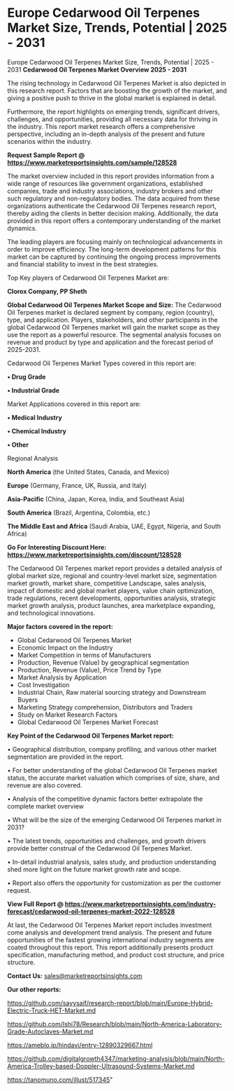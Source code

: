 # Europe Cedarwood Oil Terpenes Market Size, Trends, Potential | 2025 - 2031
 Europe Cedarwood Oil Terpenes Market Size, Trends, Potential | 2025 - 2031
<Strong> Cedarwood Oil Terpenes Market Overview 2025 - 2031</strong>

The rising technology in Cedarwood Oil Terpenes Market is also depicted in this research report. Factors that are boosting the growth of the market, and giving a positive push to thrive in the global market is explained in detail.

Furthermore, the report highlights on emerging trends, significant drivers, challenges, and opportunities, providing all necessary data for thriving in the industry. This report market research offers a comprehensive perspective, including an in-depth analysis of the present and future scenarios within the industry.

<strong>Request Sample Report @ <a href=https://www.marketreportsinsights.com/sample/128528>https://www.marketreportsinsights.com/sample/128528</a></strong>

The market overview included in this report provides information from a wide range of resources like government organizations, established companies, trade and industry associations, industry brokers and other such regulatory and non-regulatory bodies. The data acquired from these organizations authenticate the Cedarwood Oil Terpenes research report, thereby aiding the clients in better decision making. Additionally, the data provided in this report offers a contemporary understanding of the market dynamics.

The leading players are focusing mainly on technological advancements in order to improve efficiency. The long-term development patterns for this market can be captured by continuing the ongoing process improvements and financial stability to invest in the best strategies.

Top Key players of Cedarwood Oil Terpenes Market are:

<strong>Clorox Company, PP Sheth</strong>

<strong><b>Global Cedarwood Oil Terpenes Market Scope and Size:</b></strong>
The Cedarwood Oil Terpenes market is declared segment by company, region (country), type, and application. Players, stakeholders, and other participants in the global Cedarwood Oil Terpenes market will gain the market scope as they use the report as a powerful resource. The segmental analysis focuses on revenue and product by type and application and the forecast period of 2025-2031.

Cedarwood Oil Terpenes Market Types covered in this report are:

<strong>• Drug Grade

• Industrial Grade</strong>

Market Applications covered in this report are:

<strong>• Medical Industry

• Chemical Industry

• Other</strong> 

Regional Analysis

<strong>North America</strong> (the United States, Canada, and Mexico)

<strong>Europe</strong> (Germany, France, UK, Russia, and Italy)

<strong>Asia-Pacific</strong> (China, Japan, Korea, India, and Southeast Asia)

<strong>South America</strong> (Brazil, Argentina, Colombia, etc.)

<strong>The Middle East and Africa</strong> (Saudi Arabia, UAE, Egypt, Nigeria, and South Africa)

<strong>Go For Interesting Discount Here: <a href=https://www.marketreportsinsights.com/discount/128528>https://www.marketreportsinsights.com/discount/128528</a></strong>

The Cedarwood Oil Terpenes market report provides a detailed analysis of global market size, regional and country-level market size, segmentation market growth, market share, competitive Landscape, sales analysis, impact of domestic and global market players, value chain optimization, trade regulations, recent developments, opportunities analysis, strategic market growth analysis, product launches, area marketplace expanding, and technological innovations.

<strong><b>Major factors covered in the report:</b></strong>
<ul>
  <li>Global Cedarwood Oil Terpenes Market </li>
  <li>Economic Impact on the Industry</li>
  <li>Market Competition in terms of Manufacturers</li>
  <li>Production, Revenue (Value) by geographical segmentation</li>
  <li>Production, Revenue (Value), Price Trend by Type</li>
  <li>Market Analysis by Application</li>
  <li>Cost Investigation</li>
  <li>Industrial Chain, Raw material sourcing strategy and Downstream Buyers</li>
  <li>Marketing Strategy comprehension, Distributors and Traders</li>
  <li>Study on Market Research Factors</li>
  <li>Global Cedarwood Oil Terpenes Market Forecast</li>
</ul>

<strong><b>Key Point of the Cedarwood Oil Terpenes Market report:</b></strong>

• Geographical distribution, company profiling, and various other market segmentation are provided in the report.

• For better understanding of the global Cedarwood Oil Terpenes market status, the accurate market valuation which comprises of size, share, and revenue are also covered.

• Analysis of the competitive dynamic factors better extrapolate the complete market overview

• What will be the size of the emerging Cedarwood Oil Terpenes market in 2031?

• The latest trends, opportunities and challenges, and growth drivers provide better construal of the Cedarwood Oil Terpenes Market.

• In-detail industrial analysis, sales study, and production understanding shed more light on the future market growth rate and scope.

• Report also offers the opportunity for customization as per the customer request.

<strong><b>View Full Report @ <a href=https://www.marketreportsinsights.com/industry-forecast/cedarwood-oil-terpenes-market-2022-128528>https://www.marketreportsinsights.com/industry-forecast/cedarwood-oil-terpenes-market-2022-128528</a></b></strong>


At last, the Cedarwood Oil Terpenes Market report includes investment come analysis and development trend analysis. The present and future opportunities of the fastest growing international industry segments are coated throughout this report. This report additionally presents product specification, manufacturing method, and product cost structure, and price structure.

<strong>Contact Us:</strong>
sales@marketreportsinsights.com

<strong>Our other reports:</strong>

<a href=https://github.com/sayysaif/research-report/blob/main/Europe-Hybrid-Electric-Truck-HET-Market.md>https://github.com/sayysaif/research-report/blob/main/Europe-Hybrid-Electric-Truck-HET-Market.md</a>

<a href=https://github.com/Ishi78/Research/blob/main/North-America-Laboratory-Grade-Autoclaves-Market.md>https://github.com/Ishi78/Research/blob/main/North-America-Laboratory-Grade-Autoclaves-Market.md</a>

<a href=https://ameblo.jp/hindavi/entry-12890329667.html>https://ameblo.jp/hindavi/entry-12890329667.html</a>

<a href=https://github.com/digitalgrowth4347/marketing-analysis/blob/main/North-America-Trolley-based-Doppler-Ultrasound-Systems-Market.md>https://github.com/digitalgrowth4347/marketing-analysis/blob/main/North-America-Trolley-based-Doppler-Ultrasound-Systems-Market.md</a>

<a href=https://tanomuno.com/illust/517345>https://tanomuno.com/illust/517345</a>"
